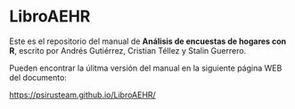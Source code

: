 # LibroAEHR

Este es el repositorio del manual de **Análisis de encuestas de hogares con R**, escrito por Andrés Gutiérrez, Cristian Téllez y Stalin Guerrero.

Pueden encontrar la úlitma versión del manual en la siguiente página WEB del documento:

https://psirusteam.github.io/LibroAEHR/
